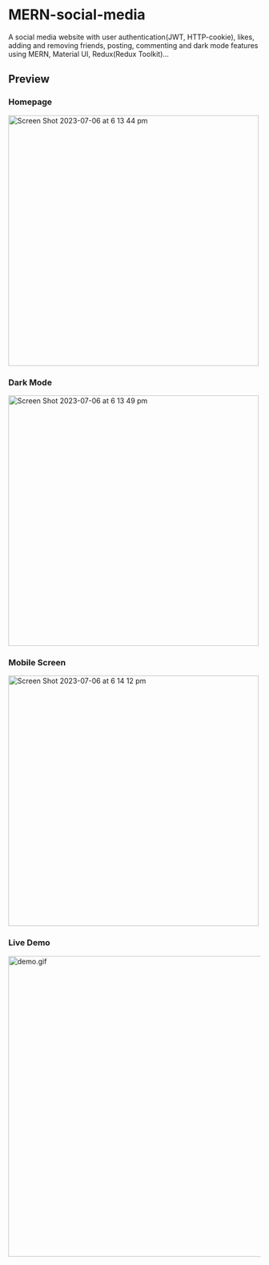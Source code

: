 # MERN-social-media
A social media website with user authentication(JWT, HTTP-cookie), likes, adding and removing friends, posting, commenting and dark mode features using MERN, Material UI, Redux(Redux Toolkit)...

## Preview

### Homepage
<img width="500" alt="Screen Shot 2023-07-06 at 6 13 44 pm" src="https://github.com/thomaschoi143/MERN-social-media/assets/24365822/bd5755cf-83d2-4c0f-9417-911832c1afa1">


### Dark Mode
<img width="500" alt="Screen Shot 2023-07-06 at 6 13 49 pm" src="https://github.com/thomaschoi143/MERN-social-media/assets/24365822/f56e142a-4512-427d-a6ea-3d0570456cae">


### Mobile Screen
<img width="500" alt="Screen Shot 2023-07-06 at 6 14 12 pm" src="https://github.com/thomaschoi143/MERN-social-media/assets/24365822/94ea5258-1a06-47a8-830f-9082df1debb0">


### Live Demo
<img width="600" alt="demo.gif" src="https://github.com/thomaschoi143/MERN-social-media/blob/main/demo.gif"/>
